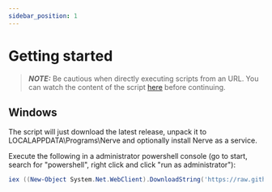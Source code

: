 ```yaml
---
sidebar_position: 1
---
```


# Getting started

> **_NOTE:_**  Be cautious when directly executing scripts from an URL. You can watch the content of the script [here](https://raw.githubusercontent.com/nerve-dns/nerve/0d84cbbf5a5a3e496ffc5f7d2db727ef8f4e1af2/scripts/install.ps1) before continuing.

## Windows

The script will just download the latest release, unpack it to LOCALAPPDATA\Programs\Nerve and optionally install Nerve as a service.

Execute the following in a administrator powershell console (go to start, search for "powershell", right click and click "run as administrator"):
```powershell
iex ((New-Object System.Net.WebClient).DownloadString('https://raw.githubusercontent.com/nerve-dns/nerve/0d84cbbf5a5a3e496ffc5f7d2db727ef8f4e1af2/scripts/install.ps1'))
```